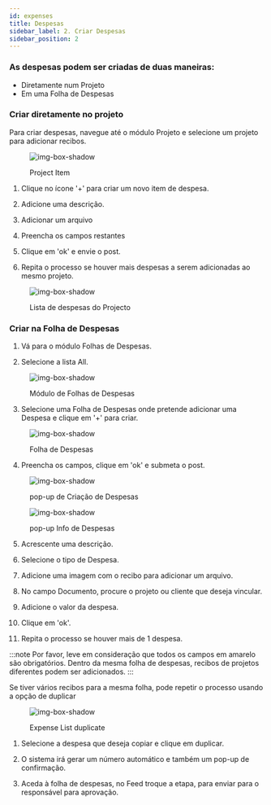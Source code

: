 ```yaml
---
id: expenses
title: Despesas
sidebar_label: 2. Criar Despesas
sidebar_position: 2
---
```


### As despesas podem ser criadas de duas maneiras:

- Diretamente num Projeto
- Em uma Folha de Despesas

### Criar diretamente no projeto

Para criar despesas, navegue até o módulo Projeto e selecione um projeto para adicionar recibos.

<figure>

![img-box-shadow](/img/university/expenses/university-expenses-3-project.png)

<figcaption>Project Item</figcaption>
</figure>

1. Clique no ícone '+' para criar um novo item de despesa.

2. Adicione uma descrição.

3. Adicionar um arquivo

4. Preencha os campos restantes

5. Clique em 'ok' e envie o post.

6. Repita o processo se houver mais despesas a serem adicionadas ao mesmo projeto.

<figure>

![img-box-shadow](/img/university/expenses/university-expenses-6-project-list.png)

<figcaption>Lista de despesas do Projecto</figcaption>
</figure>

### Criar na Folha de Despesas 

1. Vá para o módulo Folhas de Despesas.

2. Selecione a lista All.

<figure>

![img-box-shadow](/img/university/expenses/university-expense-sheets-1.png)

<figcaption>Módulo de Folhas de Despesas</figcaption>
</figure>

3. Selecione uma Folha de Despesas onde pretende adicionar uma Despesa e clique em '+' para criar.

<figure>

![img-box-shadow](/img/university/expenses/university-expenses-1-creation.png)

<figcaption>Folha de Despesas</figcaption>
</figure>

4. Preencha os campos, clique em 'ok' e submeta o post.

<figure>

![img-box-shadow](/img/university/expenses/university-expenses-2.png)

<figcaption>pop-up de Criação de Despesas</figcaption>
</figure>

<figure>

![img-box-shadow](/img/university/expenses/university-expenses-4.png)

<figcaption>pop-up Info de Despesas</figcaption>
</figure>

5. Acrescente uma descrição.

6. Selecione o tipo de Despesa.

7. Adicione uma imagem com o recibo para adicionar um arquivo.

8. No campo Documento, procure o projeto ou cliente que deseja vincular.

9. Adicione o valor da despesa.

10. Clique em 'ok'.

11. Repita o processo se houver mais de 1 despesa.

:::note
Por favor, leve em consideração que todos os campos em amarelo são obrigatórios.
Dentro da mesma folha de despesas, recibos de projetos diferentes podem ser adicionados.
:::

Se tiver vários recibos para a mesma folha, pode repetir o processo usando a opção de duplicar

<figure>

![img-box-shadow](/img/university/expenses/university-expenses-5.png)

<figcaption>Expense List duplicate</figcaption>
</figure>

1. Selecione a despesa que deseja copiar e clique em duplicar.

2. O sistema irá gerar um número automático e também um pop-up de confirmação.

3. Aceda à folha de despesas, no Feed troque a etapa, para enviar para o responsável para aprovação.
